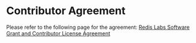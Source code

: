 # Contributor Agreement
Please refer to the following page for the agreement: [Redis Labs Software Grant and Contributor License Agreement](https://cla-assistant.io/RedisGears/RedisGears)
